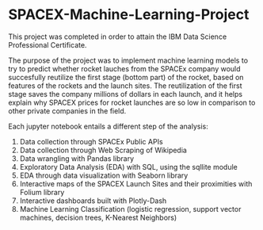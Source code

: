 # SPACEX-Machine-Learning-Project

This project was completed in order to attain the IBM Data Science Professional Certificate. 

The purpose of the project was to implement machine learning models to try to predict whether rocket lauches from the SPACEx company would succesfully reutilize the first stage (bottom part) of the rocket, based on features of the rockets and the launch sites. The reutilization of the first stage saves the company millions of dollars in each launch, and it helps explain why SPACEX prices for rocket launches are so low in comparison to other private companies in the field.

Each jupyter notebook entails a different step of the analysis:
1) Data collection through SPACEx Public APIs
2) Data collection through Web Scraping of Wikipedia
3) Data wrangling with Pandas library
4) Exploratory Data Analysis (EDA) with SQL, using the sqllite module
5) EDA through data visualization with Seaborn library
6) Interactive maps of the SPACEX Launch Sites and their proximities with Folium library
7) Interactive dashboards built with Plotly-Dash
8) Machine Learning Classification (logistic regression, support vector machines, decision trees, K-Nearest Neighbors)
